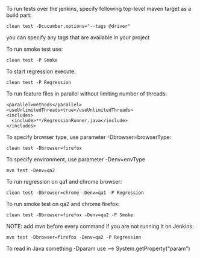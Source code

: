 To run tests over the jenkins, specify following top-level maven target as a build part:

    clean test -Dcucumber.options="--tags @driver"

you can specify any tags that are available in your project

To run smoke test use:

    clean test -P Smoke

To start regression execute:

    clean test -P Regression

To run feature files in parallel without limiting number of threads:

    <parallel>methods</parallel>
    <useUnlimitedThreads>true</useUnlimitedThreads>
    <includes>
      <include>**/RegressionRunner.java</include>
    </includes>
   
   
To specify browser type, use parameter -Dbrowser=browserType:

    clean test -Dbrowser=firefox

To specify environment, use parameter -Denv=envType

    mvn test -Denv=qa2

To run regression on qa1 and chrome browser:

    clean test -Dbrowser=chrome -Denv=qa1 -P Regression

To run smoke test on qa2 and chrome firefox:

    clean test -Dbrowser=firefox -Denv=qa2 -P Smoke

NOTE: add mvn before every command if you are not running it on Jenkins:

    mvn test -Dbrowser=firefox -Denv=qa2 -P Regression

To read in Java something -Dparam use --> System.getProperty("param")

    